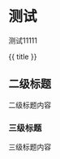 # 测试

<demo title="累加器1" src="./example/test.vue" desc="这是一个简单的累加器"></demo>

<demo title="测试1111" src="./example/test.tsx" desc="嘿嘿test`1111`">
    <div class="button-desc">测试11111</div>
</demo>

<demo src="./example/tsTest.ts"></demo>

<script setup lang="ts">
import { ref } from "vue";
const title = ref("测试标题11111111")
</script>

{{ title }}

## 二级标题


二级标题内容


### 三级标题


三级标题内容
